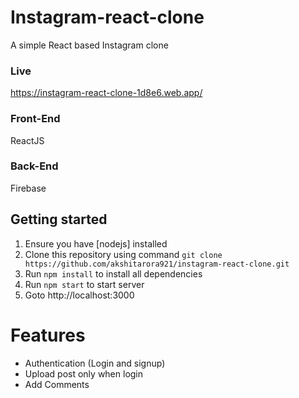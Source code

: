 # Instagram-react-clone
A simple React based Instagram clone

### Live 
https://instagram-react-clone-1d8e6.web.app/

### Front-End 
ReactJS
### Back-End 
Firebase



## Getting started
1. Ensure you have [nodejs] installed
2.  Clone this repository using command `git clone https://github.com/akshitarora921/instagram-react-clone.git`
3.	Run `npm install` to install all dependencies
4.	Run `npm start` to start server
5.	Goto http://localhost:3000

# Features
-  Authentication (Login and signup)
-  Upload post only when login
-  Add Comments
